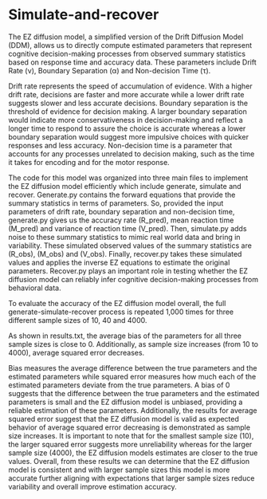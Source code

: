 # Simulate-and-recover

The EZ diffusion model, a simplified version of the Drift Diffusion Model (DDM), allows us to directly compute estimated parameters that represent cognitive decision-making processes from observed summary statistics based on response time and accuracy data. These parameters include Drift Rate (ν), Boundary Separation (α) and Non-decision Time (τ). 

Drift rate represents the speed of accumulation of evidence. With a higher drift rate, decisions are faster and more accurate while a lower drift rate suggests slower and less accurate decisions. 
Boundary separation is the threshold of evidence for decision making. A larger boundary separation would indicate more conservativeness in decision-making and reflect a longer time to respond to assure the choice is accurate whereas a lower boundary separation would suggest more impulsive choices with quicker responses and less accuracy. 
Non-decision time is a parameter that accounts for any processes unrelated to decision making, such as the time it takes for encoding and for the motor response. 

The code for this model was organized into three main files to implement the EZ diffusion model efficiently which include generate, simulate and recover.
Generate.py contains the forward equations that provide the summary statistics in terms of parameters. So, provided the input parameters of drift rate, boundary separation and non-decision time, generate.py gives us the accuracy rate (R_pred), mean reaction time (M_pred) and variance of reaction time (V_pred). 
Then, simulate.py adds noise to these summary statistics to mimic real world data and bring in variability. These simulated observed values of the summary statistics are (R_obs), (M_obs) and (V_obs). 
Finally, recover.py takes these simulated values and applies the inverse EZ equations to estimate the original parameters. Recover.py plays an important role in testing whether the EZ diffusion model can reliably infer cognitive decision-making processes from behavioral data. 

To evaluate the accuracy of the EZ diffusion model overall, the full generate-simulate-recover process is repeated 1,000 times for three different sample sizes of 10, 40 and 4000. 

As shown in results.txt, the average bias of the parameters for all three sample sizes is close to 0. Additionally, as sample size increases (from 10 to 4000), average squared error decreases.

Bias measures the average difference between the true parameters and the estimated parameters while squared error measures how much each of the estimated parameters deviate from the true parameters. A bias of 0 suggests that the difference between the true parameters and the estimated parameters is small and the EZ diffusion model is unbiased, providing a reliable estimation of these parameters. Additionally, the results for average squared error suggest that the EZ diffusion model is valid as expected behavior of average squared error decreasing is demonstrated as sample size increases. It is important to note that for the smallest sample size (10), the larger squared error suggests more unreliability whereas for the larger sample size (4000), the EZ diffusion models estimates are closer to the true values. Overall, from these results we can determine that the EZ diffusion model is consistent and with larger sample sizes this model is more accurate further aligning with expectations that larger sample sizes reduce variability and overall improve estimation accuracy. 
